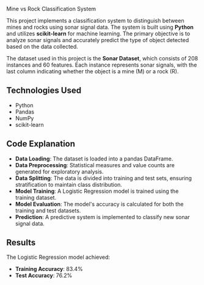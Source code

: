 

 Mine vs Rock Classification System


This project implements a classification system to distinguish between mines and rocks using sonar signal data. The system is built using **Python** and utilizes **scikit-learn** for machine learning. The primary objective is to analyze sonar signals and accurately predict the type of object detected based on the data collected.

The dataset used in this project is the **Sonar Dataset**, which consists of 208 instances and 60 features. Each instance represents sonar signals, with the last column indicating whether the object is a mine (M) or a rock (R).

## Technologies Used
- Python
- Pandas
- NumPy
- scikit-learn

## Code Explanation
- **Data Loading**: The dataset is loaded into a pandas DataFrame.
- **Data Preprocessing**: Statistical measures and value counts are generated for exploratory analysis.
- **Data Splitting**: The data is divided into training and test sets, ensuring stratification to maintain class distribution.
- **Model Training**: A Logistic Regression model is trained using the training dataset.
- **Model Evaluation**: The model's accuracy is calculated for both the training and test datasets.
- **Prediction**: A predictive system is implemented to classify new sonar signal data.

## Results
The Logistic Regression model achieved:
- **Training Accuracy**: 83.4%
- **Test Accuracy**: 76.2%



